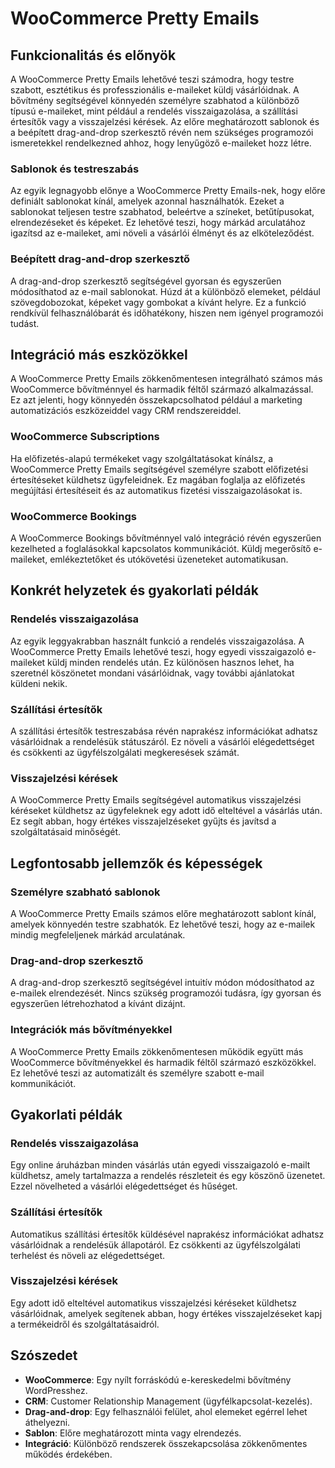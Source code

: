 # WooCommerce Pretty Emails

## Funkcionalitás és előnyök

A WooCommerce Pretty Emails lehetővé teszi számodra, hogy testre szabott, esztétikus és professzionális e-maileket küldj vásárlóidnak. A bővítmény segítségével könnyedén személyre szabhatod a különböző típusú e-maileket, mint például a rendelés visszaigazolása, a szállítási értesítők vagy a visszajelzési kérések. Az előre meghatározott sablonok és a beépített drag-and-drop szerkesztő révén nem szükséges programozói ismeretekkel rendelkezned ahhoz, hogy lenyűgöző e-maileket hozz létre.

### Sablonok és testreszabás

Az egyik legnagyobb előnye a WooCommerce Pretty Emails-nek, hogy előre definiált sablonokat kínál, amelyek azonnal használhatók. Ezeket a sablonokat teljesen testre szabhatod, beleértve a színeket, betűtípusokat, elrendezéseket és képeket. Ez lehetővé teszi, hogy márkád arculatához igazítsd az e-maileket, ami növeli a vásárlói élményt és az elköteleződést.

### Beépített drag-and-drop szerkesztő

A drag-and-drop szerkesztő segítségével gyorsan és egyszerűen módosíthatod az e-mail sablonokat. Húzd át a különböző elemeket, például szövegdobozokat, képeket vagy gombokat a kívánt helyre. Ez a funkció rendkívül felhasználóbarát és időhatékony, hiszen nem igényel programozói tudást.

## Integráció más eszközökkel

A WooCommerce Pretty Emails zökkenőmentesen integrálható számos más WooCommerce bővítménnyel és harmadik féltől származó alkalmazással. Ez azt jelenti, hogy könnyedén összekapcsolhatod például a marketing automatizációs eszközeiddel vagy CRM rendszereiddel.

### WooCommerce Subscriptions

Ha előfizetés-alapú termékeket vagy szolgáltatásokat kínálsz, a WooCommerce Pretty Emails segítségével személyre szabott előfizetési értesítéseket küldhetsz ügyfeleidnek. Ez magában foglalja az előfizetés megújítási értesítéseit és az automatikus fizetési visszaigazolásokat is.

### WooCommerce Bookings

A WooCommerce Bookings bővítménnyel való integráció révén egyszerűen kezelheted a foglalásokkal kapcsolatos kommunikációt. Küldj megerősítő e-maileket, emlékeztetőket és utókövetési üzeneteket automatikusan.

## Konkrét helyzetek és gyakorlati példák

### Rendelés visszaigazolása

Az egyik leggyakrabban használt funkció a rendelés visszaigazolása. A WooCommerce Pretty Emails lehetővé teszi, hogy egyedi visszaigazoló e-maileket küldj minden rendelés után. Ez különösen hasznos lehet, ha szeretnél köszönetet mondani vásárlóidnak, vagy további ajánlatokat küldeni nekik.

### Szállítási értesítők

A szállítási értesítők testreszabása révén naprakész információkat adhatsz vásárlóidnak a rendelésük státuszáról. Ez növeli a vásárlói elégedettséget és csökkenti az ügyfélszolgálati megkeresések számát.

### Visszajelzési kérések

A WooCommerce Pretty Emails segítségével automatikus visszajelzési kéréseket küldhetsz az ügyfeleknek egy adott idő elteltével a vásárlás után. Ez segít abban, hogy értékes visszajelzéseket gyűjts és javítsd a szolgáltatásaid minőségét.

## Legfontosabb jellemzők és képességek

### Személyre szabható sablonok

A WooCommerce Pretty Emails számos előre meghatározott sablont kínál, amelyek könnyedén testre szabhatók. Ez lehetővé teszi, hogy az e-mailek mindig megfeleljenek márkád arculatának.

### Drag-and-drop szerkesztő

A drag-and-drop szerkesztő segítségével intuitív módon módosíthatod az e-mailek elrendezését. Nincs szükség programozói tudásra, így gyorsan és egyszerűen létrehozhatod a kívánt dizájnt.

### Integrációk más bővítményekkel

A WooCommerce Pretty Emails zökkenőmentesen működik együtt más WooCommerce bővítményekkel és harmadik féltől származó eszközökkel. Ez lehetővé teszi az automatizált és személyre szabott e-mail kommunikációt.

## Gyakorlati példák

### Rendelés visszaigazolása

Egy online áruházban minden vásárlás után egyedi visszaigazoló e-mailt küldhetsz, amely tartalmazza a rendelés részleteit és egy köszönő üzenetet. Ezzel növelheted a vásárlói elégedettséget és hűséget.

### Szállítási értesítők

Automatikus szállítási értesítők küldésével naprakész információkat adhatsz vásárlóidnak a rendelésük állapotáról. Ez csökkenti az ügyfélszolgálati terhelést és növeli az elégedettséget.

### Visszajelzési kérések

Egy adott idő elteltével automatikus visszajelzési kéréseket küldhetsz vásárlóidnak, amelyek segítenek abban, hogy értékes visszajelzéseket kapj a termékeidről és szolgáltatásaidról.

## Szószedet

- **WooCommerce**: Egy nyílt forráskódú e-kereskedelmi bővítmény WordPresshez.
- **CRM**: Customer Relationship Management (ügyfélkapcsolat-kezelés).
- **Drag-and-drop**: Egy felhasználói felület, ahol elemeket egérrel lehet áthelyezni.
- **Sablon**: Előre meghatározott minta vagy elrendezés.
- **Integráció**: Különböző rendszerek összekapcsolása zökkenőmentes működés érdekében.